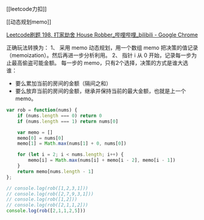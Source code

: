 [[leetcode力扣]]

[[动态规划memo]]

[Leetcode刷题 198. 打家劫舍 House Robber_哔哩哔哩_bilibili - Google Chrome](https://www.bilibili.com/video/BV1DJ41147tf?spm_id_from=333.1007.top_right_bar_window_history.content.click)

正确玩法转换为：
1、 采用 memo 动态规划，用一个数组 memo 把决策的值记录（memoization）。然后再进一步分析利用。
2、 指针 i 从 0 开始，记录每一步为止最高偷盗可能金额。 每一步的 memo，只有2个选择，决策的方式是谁大选谁：
   - 要么累加当前的房间的金额（隔间之和）
   - 要么放弃当前的房间的金额，继承并保持当前的最大金额，也就是上一个 memo。

```javascript
var rob = function(nums) {
    if (nums.length === 0) return 0
    if (nums.length === 1) return nums[0]

    var memo = []
    memo[0] = nums[0]
    memo[1] = Math.max(nums[1] + 0, nums[0])

    for (let i = 2; i < nums.length; i++) {
        memo[i] = Math.max(nums[i] + memo[i - 2], memo[i - 1])
    }   
    return memo[nums.length - 1]
};

// console.log(rob([1,2,3,1]))
// console.log(rob([2,7,9,3,1]))
// console.log(rob([1,2]))
// console.log(rob([2,1,1,2]))
console.log(rob([2,1,1,2,5]))
```